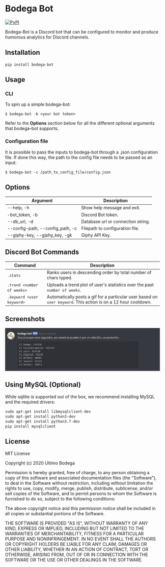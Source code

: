 # Bodega Bot

[![PyPI](https://img.shields.io/badge/pypi-v0.0.2-blue)](https://pypi.org/project/bodega-bot/)

Bodega-Bot is a Discord bot that can be configured to monitor and produce humorous analytics for Discord channels.

## Installation

```
pip install bodega-bot
```

## Usage

### CLI

To spin up a simple bodega-bot:

```
$ bodega-bot -b <your bot token>
```

Refer to the **Options** section below for all the different optional arguments that bodega-bot supports.

### Configuration file

It is possible to pass the inputs to bodega-bot through a .json configuration file. If done this way, the path to the config file needs to be passed as an input:

```
$ bodega-bot -c /path_to_config_file/config.json
```

## Options

| Argument                         | Description                        |
| -------------------------------- | ---------------------------------- |
| --help, -h                       | Show help message and exit.        |
| -bot_token, -b                   | Discord Bot token.                 |
| --db_url, -d                     | Database url or connection string. |
| --config-path, --config_path, -c | Filepath to configuration file.    |
| --giphy-key, --giphy_key, -gk    | Giphy API Key.                     |

## Discord Bot Commands

| Command                    | Description                                                                                                    |
| -------------------------- | -------------------------------------------------------------------------------------------------------------- |
| `.stats`                   | Ranks users in descending order by total number of chars typed.                                                |
| `.trend <number of weeks>` | Uploads a trend plot of user's statistics over the past `number of weeks`.                                     |
| `.keyword <user keyword>`  | Automatically posts a gif for a particular user based on `user keyword`. This action is on a 12 hour cooldown. |

## Screenshots

![discord_ranking](.attachments/discord_ranking.png)

## Using MySQL (Optional)

While sqllite is supported out of the box, we recommend installing MySQL and the required drivers:

```
sudo apt-get install libmysqlclient-dev
sudo apt-get install python3-dev
sudo apt-get install python3.7-dev
pip install mysqlclient
```

## License

MIT License

Copyright (c) 2020 Ultimo Bodega

Permission is hereby granted, free of charge, to any person obtaining a copy
of this software and associated documentation files (the "Software"), to deal
in the Software without restriction, including without limitation the rights
to use, copy, modify, merge, publish, distribute, sublicense, and/or sell
copies of the Software, and to permit persons to whom the Software is
furnished to do so, subject to the following conditions:

The above copyright notice and this permission notice shall be included in all
copies or substantial portions of the Software.

THE SOFTWARE IS PROVIDED "AS IS", WITHOUT WARRANTY OF ANY KIND, EXPRESS OR
IMPLIED, INCLUDING BUT NOT LIMITED TO THE WARRANTIES OF MERCHANTABILITY,
FITNESS FOR A PARTICULAR PURPOSE AND NONINFRINGEMENT. IN NO EVENT SHALL THE
AUTHORS OR COPYRIGHT HOLDERS BE LIABLE FOR ANY CLAIM, DAMAGES OR OTHER
LIABILITY, WHETHER IN AN ACTION OF CONTRACT, TORT OR OTHERWISE, ARISING FROM,
OUT OF OR IN CONNECTION WITH THE SOFTWARE OR THE USE OR OTHER DEALINGS IN THE
SOFTWARE.
